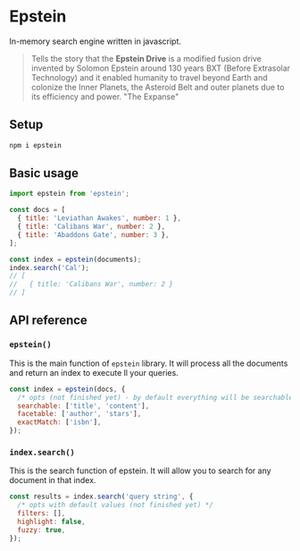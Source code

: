 # Epstein

In-memory search engine written in javascript.

> Tells the story that the **Epstein Drive** is a modified fusion drive invented by Solomon Epstein around 130 years BXT (Before Extrasolar Technology) and it enabled humanity to travel beyond Earth and colonize the Inner Planets, the Asteroid Belt and outer planets due to its efficiency and power. "The Expanse"

## Setup

```bash
npm i epstein
```

## Basic usage

```javascript
import epstein from 'epstein';

const docs = [
  { title: 'Leviathan Awakes', number: 1 },
  { title: 'Calibans War', number: 2 },
  { title: 'Abaddons Gate', number: 3 },
];

const index = epstein(documents);
index.search('Cal');
// [
//   { title: 'Calibans War', number: 2 }
// ]
```

## API reference

### `epstein()`

This is the main function of `epstein` library. It will process
all the documents and return an index to execute ll your queries.

```javascript
const index = epstein(docs, {
  /* opts (not finished yet) - by default everything will be searchable */
  searchable: ['title', 'content'],
  facetable: ['author', 'stars'],
  exactMatch: ['isbn'],
});
```

### `index.search()`

This is the search function of epstein. It will allow you to
search for any document in that index.

```javascript
const results = index.search('query string', {
  /* opts with default values (not finished yet) */
  filters: [],
  highlight: false,
  fuzzy: true,
});
```
